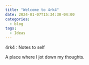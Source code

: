 ```yaml
---
title: "Welcome to 4rk4"
date: 2024-01-07T15:34:30-04:00
categories:
  - blog
tags:
  - Ideas
---
```



4rk4 : Notes to self

A place where I jot down my thoughts.

